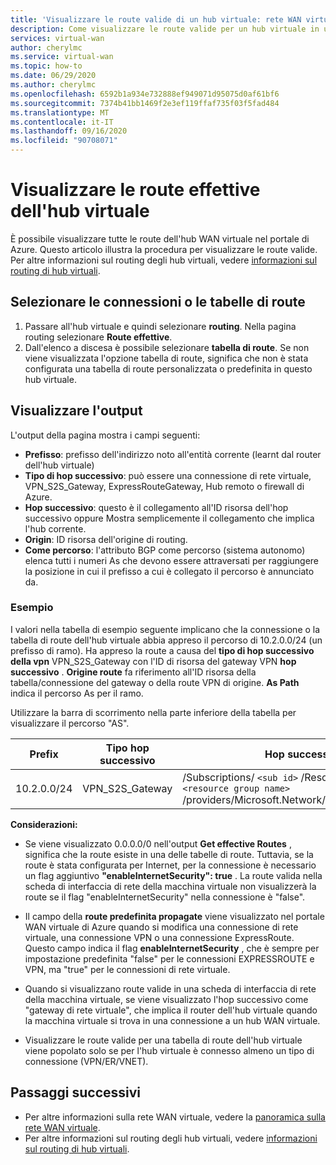 ```yaml
---
title: 'Visualizzare le route valide di un hub virtuale: rete WAN virtuale di Azure | Microsoft Docs'
description: Come visualizzare le route valide per un hub virtuale in una rete WAN virtuale di Azure
services: virtual-wan
author: cherylmc
ms.service: virtual-wan
ms.topic: how-to
ms.date: 06/29/2020
ms.author: cherylmc
ms.openlocfilehash: 6592b1a934e732888ef949071d95075d0af61bf6
ms.sourcegitcommit: 7374b41bb1469f2e3ef119ffaf735f03f5fad484
ms.translationtype: MT
ms.contentlocale: it-IT
ms.lasthandoff: 09/16/2020
ms.locfileid: "90708071"
---
```

# <a name="view-virtual-hub-effective-routes"></a>Visualizzare le route effettive dell'hub virtuale

È possibile visualizzare tutte le route dell'hub WAN virtuale nel portale di Azure. Questo articolo illustra la procedura per visualizzare le route valide. Per altre informazioni sul routing degli hub virtuali, vedere [informazioni sul routing di hub virtuali](about-virtual-hub-routing.md).

## <a name="select-connections-or-route-tables"></a><a name="routing"></a>Selezionare le connessioni o le tabelle di route

1. Passare all'hub virtuale e quindi selezionare **routing**. Nella pagina routing selezionare **Route effettive**.
1. Dall'elenco a discesa è possibile selezionare **tabella di route**. Se non viene visualizzata l'opzione tabella di route, significa che non è stata configurata una tabella di route personalizzata o predefinita in questo hub virtuale.

## <a name="view-output"></a><a name="output"></a>Visualizzare l'output

L'output della pagina mostra i campi seguenti:

* **Prefisso**: prefisso dell'indirizzo noto all'entità corrente (learnt dal router dell'hub virtuale)
* **Tipo di hop successivo**: può essere una connessione di rete virtuale, VPN_S2S_Gateway, ExpressRouteGateway, Hub remoto o firewall di Azure.
* **Hop successivo**: questo è il collegamento all'ID risorsa dell'hop successivo oppure Mostra semplicemente il collegamento che implica l'hub corrente.
* **Origin**: ID risorsa dell'origine di routing.
* **Come percorso**: l'attributo BGP come percorso (sistema autonomo) elenca tutti i numeri As che devono essere attraversati per raggiungere la posizione in cui il prefisso a cui è collegato il percorso è annunciato da.

### <a name="example"></a><a name="example"></a>Esempio

I valori nella tabella di esempio seguente implicano che la connessione o la tabella di route dell'hub virtuale abbia appreso il percorso di 10.2.0.0/24 (un prefisso di ramo). Ha appreso la route a causa del **tipo di hop successivo della vpn** VPN_S2S_Gateway con l'ID di risorsa del gateway VPN **hop successivo** . **Origine route** fa riferimento all'ID risorsa della tabella/connessione del gateway o della route VPN di origine. **As Path** indica il percorso As per il ramo.

Utilizzare la barra di scorrimento nella parte inferiore della tabella per visualizzare il percorso "AS".

| **Prefix** |  **Tipo hop successivo** | **Hop successivo** |  **Origine route** |**Percorso AS** |
| ---        | ---                | ---          | ---               | ---         |
| 10.2.0.0/24| VPN_S2S_Gateway |/Subscriptions/ `<sub id>` /ResourceGroups/ `<resource group name>` /providers/Microsoft.Network/vpnGateways/vpngw|/Subscriptions/ `<sub id>` /ResourceGroups/ `<resource group name>` /providers/Microsoft.Network/vpnGateways/vpngw| 20000|

**Considerazioni:**

* Se viene visualizzato 0.0.0.0/0 nell'output **Get effective Routes** , significa che la route esiste in una delle tabelle di route. Tuttavia, se la route è stata configurata per Internet, per la connessione è necessario un flag aggiuntivo **"enableInternetSecurity": true** . La route valida nella scheda di interfaccia di rete della macchina virtuale non visualizzerà la route se il flag "enableInternetSecurity" nella connessione è "false".

* Il campo della **route predefinita propagate** viene visualizzato nel portale WAN virtuale di Azure quando si modifica una connessione di rete virtuale, una connessione VPN o una connessione ExpressRoute. Questo campo indica il flag **enableInternetSecurity** , che è sempre per impostazione predefinita "false" per le connessioni EXPRESSROUTE e VPN, ma "true" per le connessioni di rete virtuale.

* Quando si visualizzano route valide in una scheda di interfaccia di rete della macchina virtuale, se viene visualizzato l'hop successivo come "gateway di rete virtuale", che implica il router dell'hub virtuale quando la macchina virtuale si trova in una connessione a un hub WAN virtuale.

* Visualizzare le route valide per una tabella di route dell'hub virtuale viene popolato solo se per l'hub virtuale è connesso almeno un tipo di connessione (VPN/ER/VNET).

## <a name="next-steps"></a>Passaggi successivi

* Per altre informazioni sulla rete WAN virtuale, vedere la [panoramica sulla rete WAN virtuale](virtual-wan-about.md).
* Per altre informazioni sul routing degli hub virtuali, vedere [informazioni sul routing di hub virtuali](about-virtual-hub-routing.md).
